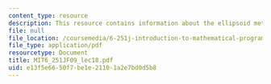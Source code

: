 ```yaml
---
content_type: resource
description: This resource contains information about the ellipsoid method.
file: null
file_location: /coursemedia/6-251j-introduction-to-mathematical-programming-fall-2009/e13f5e6650f7be1e21101a2e7bd0d5b8_MIT6_251JF09_lec18.pdf
file_type: application/pdf
resourcetype: Document
title: MIT6_251JF09_lec18.pdf
uid: e13f5e66-50f7-be1e-2110-1a2e7bd0d5b8
---
```

